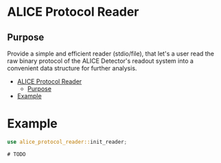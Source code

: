 # ALICE Protocol Reader

## Purpose
Provide a simple and efficient reader (stdio/file), that let's a user read the raw binary protocol of the ALICE Detector's readout system into a convenient data structure for further analysis.

- [ALICE Protocol Reader](#alice-protocol-reader)
  - [Purpose](#purpose)
- [Example](#example)


# Example

```rust
use alice_protocol_reader::init_reader;

# TODO

```
